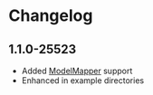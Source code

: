 # Changelog

## 1.1.0-25523

* Added [ModelMapper](https://modelmapper.org) support
* Enhanced in example directories
